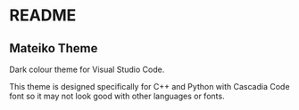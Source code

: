 # README
## Mateiko Theme
Dark colour theme for Visual Studio Code.

This theme is designed specifically for C++ and Python with Cascadia Code font so it may not look good with other languages or fonts.
